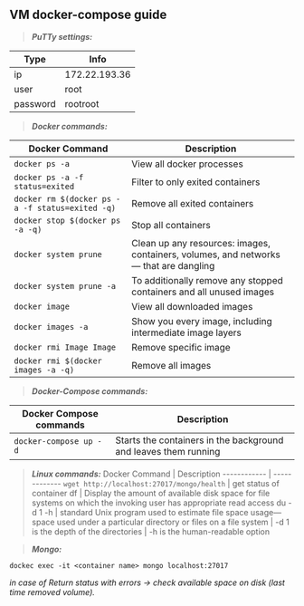 ## VM docker-compose guide

> **_PuTTy settings:_**

Type | Info
------------ | -------------
ip | 172.22.193.36
user | root
password | rootroot



> **_Docker commands:_**

Docker Command | Description
------------ | -------------
`docker ps -a` | View all docker processes
`docker ps -a -f status=exited` | Filter to only exited containers
`docker rm $(docker ps -a -f status=exited -q)` | Remove all exited containers
`docker stop $(docker ps -a -q)` | Stop all containers
`docker system prune` | Clean up any resources: images, containers, volumes, and networks — that are dangling
`docker system prune -a` | To additionally remove any stopped containers and all unused images
`docker image` | View all downloaded images
`docker images -a` | Show you every image, including intermediate image layers
`docker rmi Image Image` | Remove specific image
`docker rmi $(docker images -a -q)` | Remove all images
 

> **_Docker-Compose commands:_** 

 Docker Compose commands | Description
------------ | -------------
`docker-compose up -d` | Starts the containers in the background and leaves them running


> **_Linux commands:_**
Docker Command | Description
------------ | -------------
`wget http://localhost:27017/mongo/health` | get status of container
df | Display the amount of available disk space for file systems on which the invoking user has appropriate read access
du -d 1 -h | standard Unix program used to estimate file space usage—space used under a particular directory or files on a file system
 | -d 1 is the depth of the directories
 | -h is the human-readable option


> **_Mongo:_**

`dockec exec -it <container name> mongo localhost:27017`


_in case of Return status with errors -> check available space on disk (last time removed volume)._
